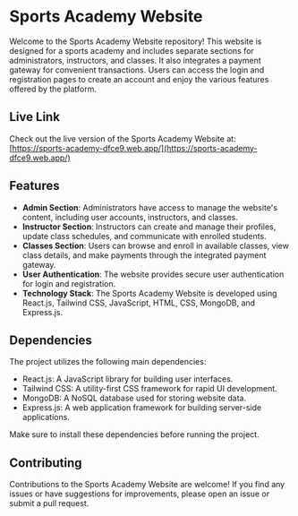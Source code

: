 # Sports Academy Website

Welcome to the Sports Academy Website repository! This website is designed for a sports academy and includes separate sections for administrators, instructors, and classes. It also integrates a payment gateway for convenient transactions. Users can access the login and registration pages to create an account and enjoy the various features offered by the platform.

## Live Link

Check out the live version of the Sports Academy Website at: [https://sports-academy-dfce9.web.app/](https://sports-academy-dfce9.web.app/)

## Features

- **Admin Section**: Administrators have access to manage the website's content, including user accounts, instructors, and classes.
- **Instructor Section**: Instructors can create and manage their profiles, update class schedules, and communicate with enrolled students.
- **Classes Section**: Users can browse and enroll in available classes, view class details, and make payments through the integrated payment gateway.
- **User Authentication**: The website provides secure user authentication for login and registration.
- **Technology Stack**: The Sports Academy Website is developed using React.js, Tailwind CSS, JavaScript, HTML, CSS, MongoDB, and Express.js.


## Dependencies

The project utilizes the following main dependencies:

- React.js: A JavaScript library for building user interfaces.
- Tailwind CSS: A utility-first CSS framework for rapid UI development.
- MongoDB: A NoSQL database used for storing website data.
- Express.js: A web application framework for building server-side applications.

Make sure to install these dependencies before running the project.

## Contributing

Contributions to the Sports Academy Website are welcome! If you find any issues or have suggestions for improvements, please open an issue or submit a pull request.
